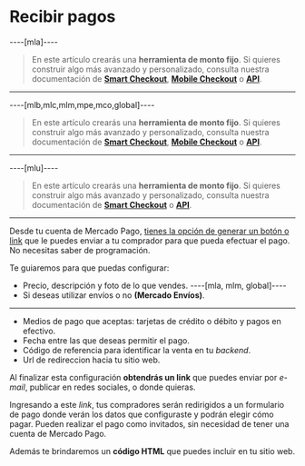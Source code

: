 # Recibir pagos

----[mla]----
> En este artículo crearás una **herramienta de monto fijo**. Si quieres construir algo más avanzado y personalizado, consulta nuestra documentación de **[Smart Checkout](https://www.mercadopago.com.ar/developers/es/guides/payments/web-payment-checkout/introduction)**, **[Mobile Checkout](https://www.mercadopago.com.ar/developers/es/guides/payments/mobile-checkout/introduction)** o **[API](https://www.mercadopago.com.ar/developers/es/guides/payments/api/introduction)**.
------------

----[mlb,mlc,mlm,mpe,mco,global]----
> En este artículo crearás una **herramienta de monto fijo**. Si quieres construir algo más avanzado y personalizado, consulta nuestra documentación de **[Smart Checkout](https://www.mercadopago.com.mx/developers/es/guides/payments/web-checkout/introduction)**, **[Mobile Checkout](https://www.mercadopago.com.ar/developers/es/guides/payments/mobile-checkout/introduction)** o **[API](https://www.mercadopago.com.ar/developers/es/guides/payments/api/introduction)**.
------------

----[mlu]----
> En este artículo crearás una **herramienta de monto fijo**. Si quieres construir algo más avanzado y personalizado, consulta nuestra documentación de **[Smart Checkout](https://www.mercadopago.com.uy/developers/es/guides/payments/web-checkout/introduction)** o **[API](https://www.mercadopago.com.ar/developers/es/guides/payments/api/introduction)**.
------------

Desde tu cuenta de Mercado Pago, [tienes la opción de generar un botón o link](https://www.mercadopago.com.ar/tools/create) que le puedes enviar a tu comprador para que pueda efectuar el pago. No necesitas saber de programación.  

Te guiaremos para que puedas configurar:

* Precio, descripción y foto de lo que vendes.
----[mla, mlm, global]----
* Si deseas utilizar envíos o no **(Mercado Envíos)**.
------------
* Medios de pago que aceptas: tarjetas de crédito o débito y pagos en efectivo.
* Fecha entre las que deseas permitir el pago.
* Código de referencia para identificar la venta en tu _backend_.
* Url de redireccion hacia tu sitio web.

Al finalizar esta configuración **obtendrás un link** que puedes enviar por _e-mail_, publicar en redes sociales, o donde quieras.

Ingresando a este _link_, tus compradores serán redirigidos a un formulario de pago donde verán los datos que configuraste y podrán elegir cómo pagar. Pueden realizar el pago como invitados, sin necesidad de tener una cuenta de Mercado Pago.

Además te brindaremos un **código HTML** que puedes incluir en tu sitio web.
